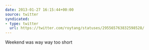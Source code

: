 ```yaml
---
date: 2013-01-27 16:15:44+00:00
source: twitter
syndicated:
- type: twitter
  url: https://twitter.com/roytang/statuses/295565763832598528/
---
```


Weekend was way way too short